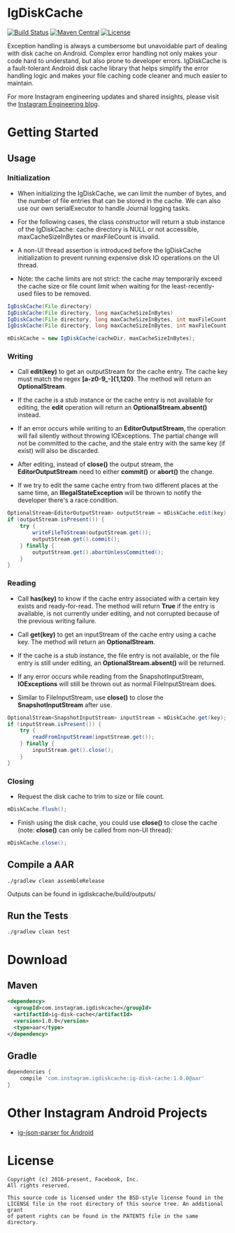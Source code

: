 # IgDiskCache

[![Build Status][build-status-svg]][build-status-link]
[![Maven Central][maven-svg]][maven-link]
[![License][license-svg]][license-link]


Exception handling is always a cumbersome but unavoidable part of dealing with disk cache on Android. Complex error handling not only makes your code hard to understand, but also prone to developer errors. IgDiskCache is a fault-tolerant Android disk cache library that helps simplify the error handling logic and makes your file caching code cleaner and much easier to maintain.

For more Instagram engineering updates and shared insights, please visit the [Instagram Engineering blog][eng-blog].

# Getting Started


## Usage

### Initialization 

- When initializing the IgDiskCache, we can limit the number of bytes, and the number of file entries that can be stored in the cache. We can also use our own serialExecutor to handle Journal logging tasks. 

- For the following cases, the class constructor will return a stub instance of the IgDiskCache: cache directory is NULL or not accessible, maxCacheSizeInBytes or maxFileCount is invalid.  

- A non-UI thread assertion is introduced before the IgDiskCache initialization to prevent running expensive disk IO operations on the UI thread. 

- Note: the cache limits are not strict: the cache may temporarily exceed the cache size or file count limit when waiting for the least-recently-used files to be removed.

``` java
IgDiskCache(File directory) 
IgDiskCache(File directory, long maxCacheSizeInBytes)
IgDiskCache(File directory, long maxCacheSizeInBytes, int maxFileCount)
IgDiskCache(File directory, long maxCacheSizeInBytes, int maxFileCount, Executor serialExecutor)

mDiskCache = new IgDiskCache(cacheDir, maxCacheSizeInBytes);
```

### Writing 

- Call **edit(key)** to get an outputStream for the cache entry. The cache key must match the regex **[a-z0-9_-]{1,120}**. The method will return an **OptionalStream<EditorOutputStream>**.

- If the cache is a stub instance or the cache entry is not available for editing, the **edit** operation will return an **OptionalStream.absent()** instead. 

- If an error occurs while writing to an **EditorOutputStream**, the operation will fail silently without throwing IOExceptions. The partial change will not be committed to the cache, and the stale entry with the same key (if exist) will also be discarded.

- After editing, instead of **close()** the output stream, the **EditorOutputStream** need to either **commit()** or **abort()** the change. 

- If we try to edit the same cache entry from two different places at the same time, an **IllegalStateException** will be thrown to notify the developer there's a race condition.

``` java
OptionalStream<EditorOutputStream> outputStream = mDiskCache.edit(key);
if (outputStream.isPresent()) {
	try {
		writeFileToStream(outputStream.get());
		outputStream.get().commit();
	} finally {
		outputStream.get().abortUnlessCommitted();
	}
}
```

### Reading

- Call **has(key)** to know if the cache entry associated with a certain key exists and ready-for-read. The method will return **True** if the entry is available, is not currently under editing, and not corrupted because of the previous writing failure. 

- Call **get(key)** to get an inputStream of the cache entry using a cache key. The method will return an **OptionalStream<SnapshotInputStream>**.

- If the cache is a stub instance, the file entry is not available, or the file entry is still under editing, an **OptionalStream.absent()** will be returned. 

- If any error occurs while reading from the SnapshotInputStream, **IOExceptions** will still be thrown out as normal FileInputStream does. 

- Similar to FileInputStream, use **close()** to close the **SnapshotInputStream** after use.

``` java
OptionalStream<SnapshotInputStream> inputStream = mDiskCache.get(key);
if (inputStream.isPresent()) {
	try {
		readFromInputStream(inputStream.get());
	} finally {
		inputStream.get().close();
	}
}
```

### Closing
- Request the disk cache to trim to size or file count.

``` java
mDiskCache.flush();
```

- Finish using the disk cache, you could use **close()** to close the cache (note: **close()** can only be called from non-UI thread):

``` java
mDiskCache.close();
```

## Compile a AAR

``` 
./gradlew clean assembleRelease
```
Outputs can be found in igdiskcache/build/outputs/

## Run the Tests
```
./gradlew clean test
```

# Download

## Maven

``` xml
<dependency>
  <groupId>com.instagram.igdiskcache</groupId>
  <artifactId>ig-disk-cache</artifactId>
  <version>1.0.0</version>
  <type>aar</type>
</dependency>
```

## Gradle

``` groovy
dependencies {
    compile 'com.instagram.igdiskcache:ig-disk-cache:1.0.0@aar'
}
```

# Other Instagram Android Projects
- [ig-json-parser for Android][ig-json-parser-link]


# License

```	
Copyright (c) 2016-present, Facebook, Inc.
All rights reserved.

This source code is licensed under the BSD-style license found in the
LICENSE file in the root directory of this source tree. An additional grant
of patent rights can be found in the PATENTS file in the same directory.
```
	 
 [eng-blog]: http://engineering.instagram.com/
 
 [build-status-svg]: https://travis-ci.org/Instagram/ig-disk-cache.svg
 [build-status-link]: https://travis-ci.org/Instagram/ig-disk-cache
 [maven-svg]: https://maven-badges.herokuapp.com/maven-central/com.instagram.igdiskcache/ig-disk-cache/badge.svg?style=flat
 [maven-link]: https://maven-badges.herokuapp.com/maven-central/com.instagram.igdiskcache/ig-disk-cache
 
 [ig-json-parser-link]: https://github.com/Instagram/ig-json-parser
 
 [license-svg]: https://img.shields.io/badge/license-BSD-lightgrey.svg
 [license-link]: https://github.com/Instagram/ig-disk-cache/blob/master/LICENSE
